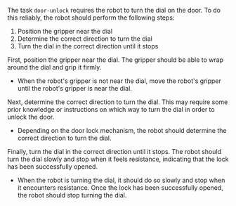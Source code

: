 The task `door-unlock` requires the robot to turn the dial on the door. To do this reliably, the robot should perform the following steps:

1. Position the gripper near the dial
2. Determine the correct direction to turn the dial
3. Turn the dial in the correct direction until it stops

First, position the gripper near the dial. The gripper should be able to wrap around the dial and grip it firmly.

- When the robot's gripper is not near the dial, move the robot's gripper until the robot's gripper is near the dial.

Next, determine the correct direction to turn the dial. This may require some prior knowledge or instructions on which way to turn the dial in order to unlock the door.

- Depending on the door lock mechanism, the robot should determine the correct direction to turn the dial.

Finally, turn the dial in the correct direction until it stops. The robot should turn the dial slowly and stop when it feels resistance, indicating that the lock has been successfully opened.

- When the robot is turning the dial, it should do so slowly and stop when it encounters resistance. Once the lock has been successfully opened, the robot should stop turning the dial.